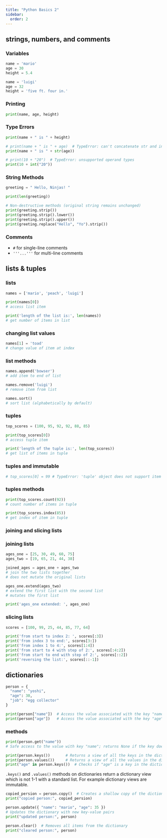 ```yaml
---
title: "Python Basics 2"
sidebar:
  order: 2
---
```


## strings, numbers, and comments

### Variables

```py
name = 'mario'
age = 30
height = 5.4

name = 'luigi'
age = 32
height = 'five ft. four in.'
```

### Printing

```py
print(name, age, height)
```

### Type Errors

```py
print(name + " is " + height)

# print(name + " is " + age)  # TypeError: can't concatenate str and int
print(name + " is " + str(age))

# print(10 + "20")  # TypeError: unsupported operand types
print(10 + int("20"))
```

### String Methods

```py
greeting = " Hello, Ninjas! "

print(len(greeting))

# Non-destructive methods (original string remains unchanged)
print(greeting.strip())
print(greeting.strip().lower())
print(greeting.strip().upper())
print(greeting.replace("Hello", "Yo").strip())
```

### Comments

- `#` for single-line comments
- `'''...'''` for multi-line comments

## lists & tuples

### lists

```py
names = ['mario', 'peach', 'luigi']

print(names[0])
# access list item

print('length of the list is:', len(names))
# get number of items in list
```

### changing list values

```py
names[1] = 'toad'
# change value of item at index
```

### list methods

```py
names.append('bowser')
# add item to end of list

names.remove('luigi')
# remove item from list

names.sort()
# sort list (alphabetically by default)
```

### tuples

```py
top_scores = (100, 95, 92, 92, 88, 85)

print(top_scores[0])
# access tuple item

print('length of the tuple is:', len(top_scores))
# get list of items in tuple
```

### tuples and immutable

```py
# top_scores[0] = 99 # TypeError: 'tuple' object does not support item assignment
```

### tuples methods

```py
print(top_scores.count(92))
# count number of items in tuple

print(top_scores.index(85))
# get index of item in tuple
```

### joining and slicing lists

### joining lists

```py
ages_one = [25, 30, 49, 60, 75]
ages_two = [19, 65, 21, 44, 38]

joined_ages = ages_one + ages_two
# join the two lists together
# does not mutate the original lists

ages_one.extend(ages_two)
# extend the first list with the second list
# mutates the first list

print('ages_one extended: ', ages_one)
```

### slicing lists

```py
scores = [100, 99, 25, 44, 85, 77, 64]

print('from start to index 2: ', scores[:3])
print('from index 3 to end:', scores[3:])
print('from index 1 to 4:', scores[1:4])
print('from start to 4 with step of 2:', scores[:4:2])
print('from start to end with step of 2:', scores[::2])
print('reversing the list:', scores[::-1])
```

## dictionaries

```py
person = {
  "name": "yoshi",
  "age": 30,
  "job": "egg collector"
}

print(person["name"])  # Access the value associated with the key "name"
print(person["age"])   # Access the value associated with the key "age"
```

### methods

```py
print(person.get("name"))
# Safe access to the value with key "name"; returns None if the key doesn't exist

print(person.keys())       # Returns a view of all the keys in the dictionary
print(person.values())     # Returns a view of all the values in the dictionary
print("age" in person.keys())  # Checks if "age" is a key in the dictionary

```

`.keys()` and `.values()` methods on dictionaries return a dictionary view which is not 1-1 with a standard list. For example dictionary views are immutable.

```py
copied_persion = person.copy()  # Creates a shallow copy of the dictionary
print("copied person:", copied_persion)

person.update({ "name": "mario", "age": 35 })
# Updates the dictionary with new key-value pairs
print("updated person:", person)

person.clear()  # Removes all items from the dictionary
print("cleared person:", person)
```

